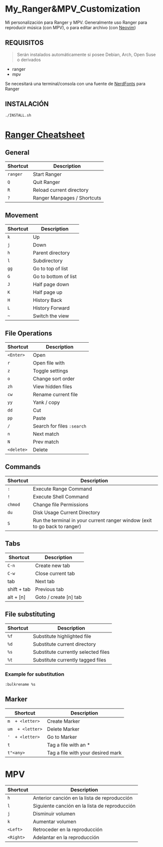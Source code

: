 # My_Ranger&MPV_Customization
Mi personalización para Ranger y MPV. Generalmente uso Ranger para reproducir música (con MPV), o para editar archivo (con [Neovim](https://github.com/Ezee1015/My_VIM_Customization))

## REQUISITOS
> Serán instalados automáticamente si posee Debian, Arch, Open Suse o derivados
- ranger
- mpv

Se necesitará una terminal/consola con una fuente de [NerdFonts](https://www.nerdfonts.com/) para Ranger

## INSTALACIÓN
```bash
./INSTALL.sh
```

# [Ranger Cheatsheet](https://gist.github.com/heroheman/aba73e47443340c35526755ef79647eb)

## General
| Shortcut | Description                 |
|----------|-----------------------------|
| `ranger` | Start Ranger                |
| `Q`      | Quit Ranger                 |
| `R`      | Reload current directory    |
| `?`      | Ranger Manpages / Shortcuts |


## Movement
| Shortcut | Description          |
|----------|----------------------|
| `k`      | Up                   |
| `j`      | Down                 |
| `h`      | Parent directory     |
| `l`      | Subdirectory         |
| `gg`     | Go to top of list    |
| `G`      | Go to bottom of list |
| `J`      | Half page down       |
| `K`      | Half page up         |
| `H`      | History Back         |
| `L`      | History Forward      |
| `~`      | Switch the view      |

## File Operations
| Shortcut   | Description                |
|------------|----------------------------|
| `<Enter>`  | Open                       |
| `r`        | Open file with             |
| `z`        | Toggle settings            |
| `o`        | Change sort order          |
| `zh`       | View hidden files          |
| `cw`       | Rename current file        |
| `yy`       | Yank / copy                |
| `dd`       | Cut                        |
| `pp`       | Paste                      |
| `/`        | Search for files `:search` |
| `n`        | Next match                 |
| `N`        | Prev match                 |
| `<delete>` | Delete                     |


## Commands
| Shortcut | Description                                                                |
|----------|----------------------------------------------------------------------------|
| `:`      | Execute Range Command                                                      |
| `!`      | Execute Shell Command                                                      |
| `chmod`  | Change file Permissions                                                    |
| `du`     | Disk Usage Current Directory                                               |
| `S`      | Run the terminal in your current ranger window (exit to go back to ranger) |

## Tabs
| Shortcut    | Description           |
|-------------|-----------------------|
| `C-n`       | Create new tab        |
| `C-w`       | Close current tab     |
| tab         | Next tab              |
| shift + tab | Previous tab          |
| alt + [n]   | Goto / create [n] tab |

## File substituting
| Shortcut | Description                         |
|----------|-------------------------------------|
| `%f`     | Substitute highlighted file         |
| `%d`     | Substitute current directory        |
| `%s`     | Substitute currently selected files |
| `%t`     | Substitute currently tagged files   |

### Example for substitution
`:bulkrename %s`

## Marker
| Shortcut         | Description                       |
|------------------|-----------------------------------|
| `m  + <letter>`  | Create Marker                     |
| `um  + <letter>` | Delete Marker                     |
| `'  + <letter>`  | Go to Marker                      |
| `t`              | Tag a file with an *              |
| `t"<any>`        | Tag a file with your desired mark |

# MPV

| Shortcut  | Description                                   |
|-----------|-----------------------------------------------|
| `h`       | Anterior canción en la lista de reproducción  |
| `l`       | Siguiente canción en la lista de reproducción |
| `j`       | Disminuir volumen                             |
| `k`       | Aumentar volumen                              |
| `<Left>`  | Retroceder en la reproducción                 |
| `<Right>` | Adelantar en la reproducción                  |
